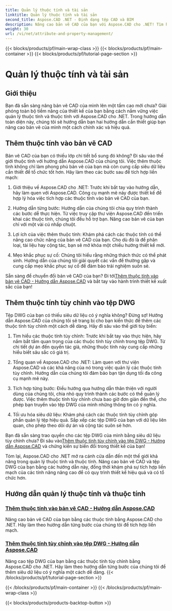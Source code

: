 ```yaml
---
title: Quản lý thuộc tính và tài sản
linktitle: Quản lý thuộc tính và tài sản
second_title: Aspose.CAD .NET - Định dạng tệp CAD và BIM
description: Nâng cao bản vẽ CAD của bạn với Aspose.CAD cho .NET! Tìm hiểu cách thêm thuộc tính và thuộc tính tùy chỉnh một cách liền mạch thông qua hướng dẫn. Nâng cao thiết kế của bạn một cách dễ dàng.
weight: 30
url: /vi/net/attribute-and-property-management/
---
```


{{< blocks/products/pf/main-wrap-class >}}
{{< blocks/products/pf/main-container >}}
{{< blocks/products/pf/tutorial-page-section >}}

# Quản lý thuộc tính và tài sản



## Giới thiệu

Bạn đã sẵn sàng nâng bản vẽ CAD của mình lên một tầm cao mới chưa? Giải phóng toàn bộ tiềm năng của thiết kế của bạn bằng cách nắm vững việc quản lý thuộc tính và thuộc tính với Aspose.CAD cho .NET. Trong hướng dẫn toàn diện này, chúng tôi sẽ hướng dẫn bạn hai hướng dẫn cần thiết giúp bạn nâng cao bản vẽ của mình một cách chính xác và hiệu quả.

## Thêm thuộc tính vào bản vẽ CAD

Bản vẽ CAD của bạn có thiếu lớp chi tiết bổ sung đó không? Đi sâu vào thế giới thuộc tính với hướng dẫn Aspose.CAD của chúng tôi. Việc thêm thuộc tính không chỉ làm phong phú bản vẽ của bạn mà còn cung cấp siêu dữ liệu cần thiết để tổ chức tốt hơn. Hãy làm theo các bước sau để tích hợp liền mạch:

1. Giới thiệu về Aspose.CAD cho .NET: Trước khi bắt tay vào hướng dẫn, hãy làm quen với Aspose.CAD. Công cụ mạnh mẽ này được thiết kế để hợp lý hóa việc tích hợp các thuộc tính vào bản vẽ CAD của bạn.

2. Hướng dẫn từng bước: Hướng dẫn của chúng tôi chia quy trình thành các bước dễ thực hiện. Từ việc truy cập thư viện Aspose.CAD đến triển khai các thuộc tính, chúng tôi đều hỗ trợ bạn. Nâng cao bản vẽ của bạn chỉ với một vài cú nhấp chuột.

3. Lợi ích của việc thêm thuộc tính: Khám phá cách các thuộc tính có thể nâng cao chức năng của bản vẽ CAD của bạn. Cho dù đó là để phân loại, tài liệu hay cộng tác, bạn sẽ mở khóa một chiều hướng thiết kế mới.

4. Mẹo khắc phục sự cố: Chúng tôi hiểu rằng những thách thức có thể phát sinh. Hướng dẫn của chúng tôi giải quyết các vấn đề thường gặp và cung cấp mẹo khắc phục sự cố để đảm bảo trải nghiệm suôn sẻ.

 Sẵn sàng để chuyển đổi bản vẽ CAD của bạn? Đi tới[Thêm thuộc tính vào bản vẽ CAD - Hướng dẫn Aspose.CAD](./adding-attributes-to-cad-drawings/) và bắt tay vào hành trình thiết kế xuất sắc của bạn!

## Thêm thuộc tính tùy chỉnh vào tệp DWG

Tệp DWG của bạn có thiếu siêu dữ liệu có ý nghĩa không? Đừng sợ! Hướng dẫn Aspose.CAD của chúng tôi sẽ trang bị cho bạn kiến thức để thêm các thuộc tính tùy chỉnh một cách dễ dàng. Hãy đi sâu vào thế giới tùy biến:

1. Tìm hiểu các thuộc tính tùy chỉnh: Trước khi bắt tay vào thực hiện, hãy nắm bắt tầm quan trọng của các thuộc tính tùy chỉnh trong tệp DWG. Từ chi tiết dự án đến quyền tác giả, những thuộc tính này cung cấp những hiểu biết sâu sắc có giá trị.

2. Tổng quan về Aspose.CAD cho .NET: Làm quen với thư viện Aspose.CAD và các khả năng của nó trong việc quản lý các thuộc tính tùy chỉnh. Hướng dẫn của chúng tôi đảm bảo bạn tận dụng tối đa công cụ mạnh mẽ này.

3. Tích hợp từng bước: Điều hướng qua hướng dẫn thân thiện với người dùng của chúng tôi, chia nhỏ quy trình thành các bước có thể quản lý được. Việc thêm thuộc tính tùy chỉnh chưa bao giờ đơn giản đến thế, cho phép bạn truyền vào tệp DWG của mình những thông tin có ý nghĩa.

4. Tối ưu hóa siêu dữ liệu: Khám phá cách các thuộc tính tùy chỉnh góp phần quản lý tệp hiệu quả. Sắp xếp các tệp DWG của bạn với dữ liệu liên quan, cho phép theo dõi dự án và cộng tác suôn sẻ hơn.

 Bạn đã sẵn sàng trao quyền cho các tệp DWG của mình bằng siêu dữ liệu tùy chỉnh chưa? Đi sâu vào[Thêm thuộc tính tùy chỉnh vào tệp DWG - Hướng dẫn Aspose.CAD](./adding-custom-properties-to-dwg/) và chứng kiến sự biến đổi trong thiết kế của bạn!

Tóm lại, Aspose.CAD cho .NET mở ra cánh cửa dẫn đến một thế giới khả năng trong quản lý thuộc tính và thuộc tính. Nâng cao bản vẽ CAD và tệp DWG của bạn bằng các hướng dẫn này, đồng thời khám phá sự tích hợp liền mạch của các tính năng nâng cao để có quy trình thiết kế hiệu quả và có tổ chức hơn.
## Hướng dẫn quản lý thuộc tính và thuộc tính
### [Thêm thuộc tính vào bản vẽ CAD - Hướng dẫn Aspose.CAD](./adding-attributes-to-cad-drawings/)
Nâng cao bản vẽ CAD của bạn bằng các thuộc tính bằng Aspose.CAD cho .NET. Hãy làm theo hướng dẫn từng bước của chúng tôi để tích hợp liền mạch.
### [Thêm thuộc tính tùy chỉnh vào tệp DWG - Hướng dẫn Aspose.CAD](./adding-custom-properties-to-dwg/)
Nâng cao tệp DWG của bạn bằng các thuộc tính tùy chỉnh bằng Aspose.CAD cho .NET. Hãy làm theo hướng dẫn từng bước của chúng tôi để thêm siêu dữ liệu có ý nghĩa một cách dễ dàng.
{{< /blocks/products/pf/tutorial-page-section >}}

{{< /blocks/products/pf/main-container >}}
{{< /blocks/products/pf/main-wrap-class >}}

{{< blocks/products/products-backtop-button >}}
